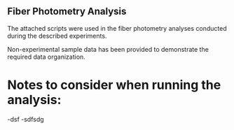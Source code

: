 ## Fiber Photometry Analysis

The attached scripts were used in the fiber photometry analyses conducted during the described experiments.

Non-experimental sample data has been provided to demonstrate the required data organization.

# Notes to consider when running the analysis:

-dsf
-sdfsdg



